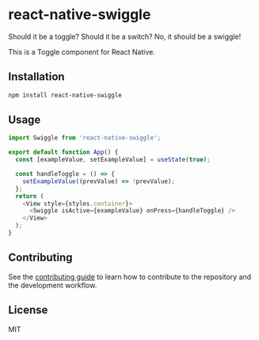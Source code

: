 # react-native-swiggle

Should it be a toggle? Should it be a switch? No, it should be a swiggle!

This is a Toggle component for React Native.

## Installation

```sh
npm install react-native-swiggle
```

## Usage

```js
import Swiggle from 'react-native-swiggle';

export default function App() {
  const [exampleValue, setExampleValue] = useState(true);

  const handleToggle = () => {
    setExampleValue((prevValue) => !prevValue);
  };
  return (
    <View style={styles.container}>
      <Swiggle isActive={exampleValue} onPress={handleToggle} />
    </View>
  );
}
```

## Contributing

See the [contributing guide](CONTRIBUTING.md) to learn how to contribute to the repository and the development workflow.

## License

MIT
